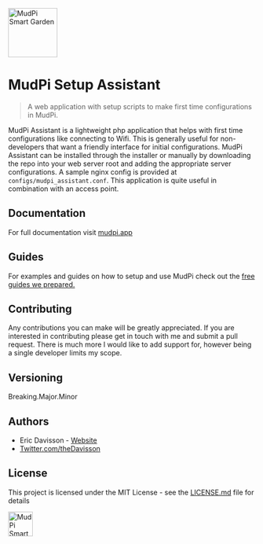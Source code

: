 <img alt="MudPi Smart Garden" title="MudPi Smart Garden" src="https://mudpi.app/img/mudPI_LOGO_small_flat.png" width="100px">

# MudPi Setup Assistant
> A web application with setup scripts to make first time configurations in MudPi.

MudPi Assistant is a lightweight php application that helps with first time configurations like connecting to Wifi. This is generally useful for non-developers that want a friendly interface for initial configurations. MudPi Assistant can be installed through the installer or manually by downloading the repo into your web server root and adding the appropriate server configurations. A sample nginx config is provided at `configs/mudpi_assistant.conf`. This application is quite useful in combination with an access point.

## Documentation
For full documentation visit [mudpi.app](https://mudpi.app/docs/setup-assistant)


## Guides
For examples and guides on how to setup and use MudPi check out the [free guides we prepared.](https://mudpi.app/guides)


## Contributing
Any contributions you can make will be greatly appreciated. If you are interested in contributing please get in touch with me and submit a pull request. There is much more I would like to add support for, however being a single developer limits my scope. 


## Versioning
Breaking.Major.Minor


## Authors
* Eric Davisson  - [Website](http://ericdavisson.com)
* [Twitter.com/theDavisson](http://twitter.com/theDavisson)

## License
This project is licensed under the MIT License - see the [LICENSE.md](LICENSE.md) file for details


<img alt="MudPi Smart Garden" title="MudPi Smart Garden" src="https://mudpi.app/img/mudPI_LOGO_small_flat.png" width="50px">


